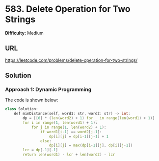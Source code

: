 # 583. Delete Operation for Two Strings
**Difficulty:** Medium

## URL

https://leetcode.com/problems/delete-operation-for-two-strings/

## Solution

### Approach 1: Dynamic Programming

The code is shown below:

```c++
class Solution:
    def minDistance(self, word1: str, word2: str) -> int:
        dp = [[0] * (len(word2) + 1) for _ in range(len(word1) + 1)]
        for i in range(1, len(word1) + 1):
            for j in range(1, len(word2) + 1):
                if word1[i-1] == word2[j-1]:
                    dp[i][j] = dp[i-1][j-1] + 1
                else:
                    dp[i][j] = max(dp[i-1][j], dp[i][j-1])
        lcr = dp[-1][-1]
        return len(word1) - lcr + len(word2) - lcr
```

